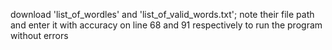 download 'list_of_wordles' and 'list_of_valid_words.txt'; note their file path and enter it with accuracy on line 68 and 91 respectively to run the program without errors
